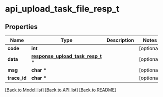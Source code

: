 # api_upload_task_file_resp_t

## Properties
Name | Type | Description | Notes
------------ | ------------- | ------------- | -------------
**code** | **int** |  | [optional] 
**data** | [**response_upload_task_resp_t**](response_upload_task_resp.md) \* |  | [optional] 
**msg** | **char \*** |  | [optional] 
**trace_id** | **char \*** |  | [optional] 

[[Back to Model list]](../README.md#documentation-for-models) [[Back to API list]](../README.md#documentation-for-api-endpoints) [[Back to README]](../README.md)


